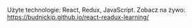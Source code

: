 Użyte technologie:
React, Redux, JavaScript.
Zobacz na żywo:
https://budnickip.github.io/react-readux-learning/
